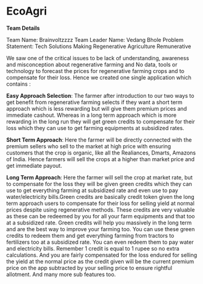 # EcoAgri

**Team Details**

Team Name: Brainvoltzzzz
Team Leader Name: Vedang Bhole
Problem Statement: Tech Solutions Making Regenerative Agriculture Remunerative

We saw one of the critical issues to be lack of understanding, awareness and misconception about regenerative farming and No data, tools or technology to forecast the prices for regenerative farming crops and to compensate for their loss. Hence we created one single application which  contains :

**Easy Approach Selection**: The farmer after introduction to our two ways to get benefit from regenerative farming selects if they want a short term approach which is less rewarding but will give them premium prices and immediate cashout. Whereas in a long term approach which is more rewarding in the long run they will get green credits to compensate for their loss which they can use to get farming equipments at subsidized rates.

**Short Term Approach**: Here the farmer will be directly connected with the premium sellers who sell to the market at high price with ensuring customers that the crop is organic, like all the Realiances, Dmarts, Amazons of India. Hence farmers will sell the crops at a higher than market price and get immediate payout.

**Long Term Approach**: Here the farmer will sell the crop at market rate, but to compensate for the loss they will be given green credits which they can use to get everything farming at subsidized rate and even use to pay water/electricity bills.Green credits are basically credit token given the long term approach users to compensate for their loss for selling yield at normal prices despite using regenerative methods. These credits are very valuable as these can be redeemed by you for all your farm equipments and that too at a subsidized rate. Green credits will help you massively in the long term and are the best way to improve your farming too. You can use these green credits to redeem them and get everything farming from tractors to fertilizers too at a subsidized rate. You can even redeem them to pay water and electricity bills. Remember 1 credit is equal to 1 rupee so no extra calculations. And you are fairly compensated for the loss endured for selling the yield at the normal price as the credit given will be the current premium price on the app subtracted by your selling price to ensure rightful allotment. And many more sub features too.

